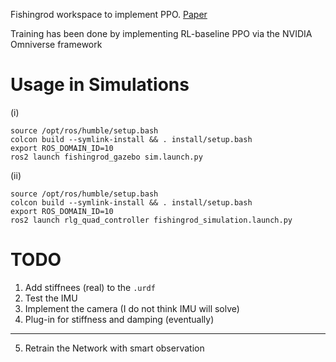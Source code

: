 Fishingrod workspace to implement PPO. 
[Paper](https://ieeexplore.ieee.org/abstract/document/10529546)

Training has been done by implementing RL-baseline PPO via the NVIDIA Omniverse framework 

# Usage in Simulations
(i)
```
source /opt/ros/humble/setup.bash
colcon build --symlink-install && . install/setup.bash
export ROS_DOMAIN_ID=10
ros2 launch fishingrod_gazebo sim.launch.py
 ```
(ii)
```
source /opt/ros/humble/setup.bash
colcon build --symlink-install && . install/setup.bash
export ROS_DOMAIN_ID=10
ros2 launch rlg_quad_controller fishingrod_simulation.launch.py
```

# TODO

1) Add stiffnees (real) to the ```.urdf```
2) Test the IMU
3) Implement the camera (I do not think IMU will solve)
4) Plug-in for stiffness and damping (eventually)

------- 

 5) Retrain the Network with smart observation